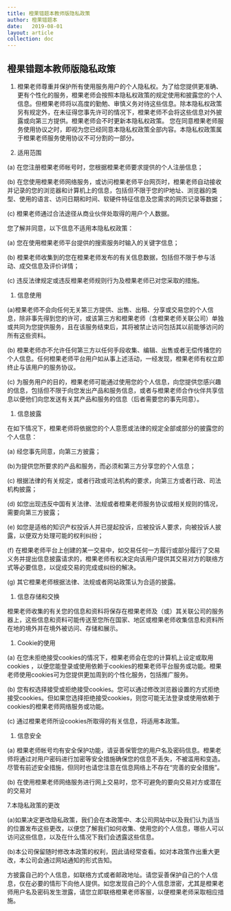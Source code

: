 ```yaml
---
title: 橙果错题本教师版隐私政策
author: 橙果错题本
date:   2019-08-01
layout: article
collection: doc
---
```


橙果错题本教师版隐私政策
----

1. 橙果老师尊重并保护所有使用服务用户的个人隐私权。为了给您提供更准确、更有个性化的服务，橙果老师会按照本隐私权政策的规定使用和披露您的个人信息。但橙果老师将以高度的勤勉、审慎义务对待这些信息。除本隐私权政策另有规定外，在未征得您事先许可的情况下，橙果老师不会将这些信息对外披露或向第三方提供。橙果老师会不时更新本隐私权政策。 您在同意橙果老师服务使用协议之时，即视为您已经同意本隐私权政策全部内容。本隐私权政策属于橙果老师服务使用协议不可分割的一部分。

  1. 适用范围

  (a) 在您注册橙果老师帐号时，您根据橙果老师要求提供的个人注册信息；

  (b) 在您使用橙果老师网络服务，或访问橙果老师平台网页时，橙果老师自动接收并记录的您的浏览器和计算机上的信息，包括但不限于您的IP地址、浏览器的类型、使用的语言、访问日期和时间、软硬件特征信息及您需求的网页记录等数据；

  (c) 橙果老师通过合法途径从商业伙伴处取得的用户个人数据。

  您了解并同意，以下信息不适用本隐私权政策：

  (a) 您在使用橙果老师平台提供的搜索服务时输入的关键字信息；

  (b) 橙果老师收集到的您在橙果老师发布的有关信息数据，包括但不限于参与活动、成交信息及评价详情；

  (c) 违反法律规定或违反橙果老师规则行为及橙果老师已对您采取的措施。

  1. 信息使用

  (a)橙果老师不会向任何无关第三方提供、出售、出租、分享或交易您的个人信息，除非事先得到您的许可，或该第三方和橙果老师（含橙果老师关联公司）单独或共同为您提供服务，且在该服务结束后，其将被禁止访问包括其以前能够访问的所有这些资料。

  (b) 橙果老师亦不允许任何第三方以任何手段收集、编辑、出售或者无偿传播您的个人信息。任何橙果老师平台用户如从事上述活动，一经发现，橙果老师有权立即终止与该用户的服务协议。

  (c) 为服务用户的目的，橙果老师可能通过使用您的个人信息，向您提供您感兴趣的信息，包括但不限于向您发出产品和服务信息，或者与橙果老师合作伙伴共享信息以便他们向您发送有关其产品和服务的信息（后者需要您的事先同意）。

  1. 信息披露

  在如下情况下，橙果老师将依据您的个人意愿或法律的规定全部或部分的披露您的个人信息：

  (a) 经您事先同意，向第三方披露；

  (b)为提供您所要求的产品和服务，而必须和第三方分享您的个人信息；

  (c) 根据法律的有关规定，或者行政或司法机构的要求，向第三方或者行政、司法机构披露；

  (d) 如您出现违反中国有关法律、法规或者橙果老师服务协议或相关规则的情况，需要向第三方披露；

  (e) 如您是适格的知识产权投诉人并已提起投诉，应被投诉人要求，向被投诉人披露，以便双方处理可能的权利纠纷；

  (f) 在橙果老师平台上创建的某一交易中，如交易任何一方履行或部分履行了交易义务并提出信息披露请求的，橙果老师有权决定向该用户提供其交易对方的联络方式等必要信息，以促成交易的完成或纠纷的解决。

  (g) 其它橙果老师根据法律、法规或者网站政策认为合适的披露。

  1. 信息存储和交换

  橙果老师收集的有关您的信息和资料将保存在橙果老师及（或）其关联公司的服务器上，这些信息和资料可能传送至您所在国家、地区或橙果老师收集信息和资料所在地的境外并在境外被访问、存储和展示。

  1. Cookie的使用

  (a) 在您未拒绝接受cookies的情况下，橙果老师会在您的计算机上设定或取用cookies ，以便您能登录或使用依赖于cookies的橙果老师平台服务或功能。橙果老师使用cookies可为您提供更加周到的个性化服务，包括推广服务。

  (b) 您有权选择接受或拒绝接受cookies。您可以通过修改浏览器设置的方式拒绝接受cookies。但如果您选择拒绝接受cookies，则您可能无法登录或使用依赖于cookies的橙果老师网络服务或功能。

  (c) 通过橙果老师所设cookies所取得的有关信息，将适用本政策。

  1. 信息安全

  (a) 橙果老师帐号均有安全保护功能，请妥善保管您的用户名及密码信息。橙果老师将通过对用户密码进行加密等安全措施确保您的信息不丢失，不被滥用和变造。尽管有前述安全措施，但同时也请您注意在信息网络上不存在“完善的安全措施”。

  (b) 在使用橙果老师网络服务进行网上交易时，您不可避免的要向交易对方或潜在的交易对

  7.本隐私政策的更改

  (a)如果决定更改隐私政策，我们会在本政策中、本公司网站中以及我们认为适当的位置发布这些更改，以便您了解我们如何收集、使用您的个人信息，哪些人可以访问这些信息，以及在什么情况下我们会透露这些信息。

  (b)本公司保留随时修改本政策的权利，因此请经常查看。如对本政策作出重大更改，本公司会通过网站通知的形式告知。

  方披露自己的个人信息，如联络方式或者邮政地址。请您妥善保护自己的个人信息，仅在必要的情形下向他人提供。如您发现自己的个人信息泄密，尤其是橙果老师用户名及密码发生泄露，请您立即联络橙果老师客服，以便橙果老师采取相应措施。
